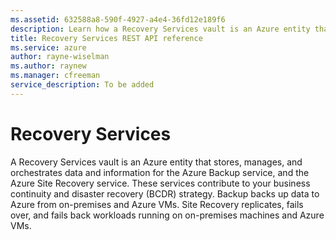 ```yaml
---
ms.assetid: 632588a8-590f-4927-a4e4-36fd12e189f6
description: Learn how a Recovery Services vault is an Azure entity that stores, manages, and orchestrates data and information for the Azure Backup service.
title: Recovery Services REST API reference
ms.service: azure
author: rayne-wiselman
ms.author: raynew
ms.manager: cfreeman
service_description: To be added
---
```


# Recovery Services

A Recovery Services vault is an Azure entity that stores, manages, and orchestrates data and information for the Azure Backup service, and the Azure Site Recovery service. These services contribute to your business continuity and disaster recovery (BCDR) strategy. Backup backs up data to Azure from on-premises and Azure VMs. Site Recovery replicates, fails over, and fails back workloads running on on-premises machines and Azure VMs. 
